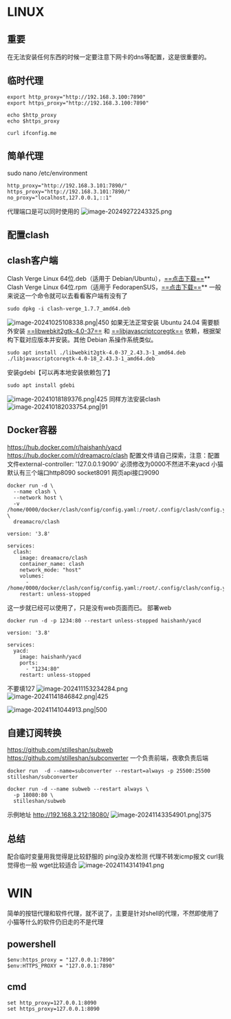 # LINUX
## 重要
在无法安装任何东西的时候一定要注意下网卡的dns等配置，这是很重要的。
## 临时代理
```
export http_proxy="http://192.168.3.100:7890"
export https_proxy="http://192.168.3.100:7890"

echo $http_proxy
echo $https_proxy

curl ifconfig.me

```
## 简单代理
sudo nano /etc/environment
```
http_proxy="http://192.168.3.101:7890/"
https_proxy="http://192.168.3.101:7890/"
no_proxy="localhost,127.0.0.1,::1"
```
代理端口是可以同时使用的
![image-20249272243325.png](00_sync/00linux/%E9%85%8D%E7%BD%AE%E4%BB%A3%E7%90%86/%E9%85%8D%E7%BD%AE%E4%BB%A3%E7%90%86/image-20249272243325.png)

## 配置clash
## clash客户端
Clash Verge Linux 64位.deb（适用于 Debian/Ubuntu），[==点击下载==](https://github.com/clash-verge-rev/clash-verge-rev/releases/download/v1.7.7/clash-verge_1.7.7_amd64.deb)**  
Clash Verge Linux 64位.rpm（适用于 FedorapenSUS，[==点击下载==](https://github.com/clash-verge-rev/clash-verge-rev/releases/download/v1.7.7/clash-verge-1.7.7-1.x86_64.rpm)**
一般来说这一个命令就可以去看看客户端有没有了
```
sudo dpkg -i clash-verge_1.7.7_amd64.deb 
```
![image-20241025108338.png|450](00_sync/00linux/%E9%85%8D%E7%BD%AE%E4%BB%A3%E7%90%86/%E9%85%8D%E7%BD%AE%E7%AE%80%E5%8D%95%E4%BB%A3%E7%90%86_%E5%92%8Cclash/image-20241025108338.png)
如果无法正常安装 Ubuntu 24.04 需要额外安装 [==libwebkit2gtk-4.0-37==](https://github.com/clash-verge-rev/clash-verge-rev/releases/download/dependencies/libwebkit2gtk-4.0-37_2.43.3-1_amd64.deb) 和 [==libjavascriptcoregtk==](https://github.com/clash-verge-rev/clash-verge-rev/releases/download/dependencies/libjavascriptcoregtk-4.0-18_2.43.3-1_amd64.deb) 依赖，根据架构下载对应版本并安装。其他 Debian 系操作系统类似。
```不要进行
sudo apt install ./libwebkit2gtk-4.0-37_2.43.3-1_amd64.deb ./libjavascriptcoregtk-4.0-18_2.43.3-1_amd64.deb
```
安装gdebi【可以再本地安装依赖包了】
```
sudo apt install gdebi
```
![image-20241018189376.png|425](00_sync/00linux/%E9%85%8D%E7%BD%AE%E4%BB%A3%E7%90%86/%E9%85%8D%E7%BD%AE%E7%AE%80%E5%8D%95%E4%BB%A3%E7%90%86_%E5%92%8Cclash/image-20241018189376.png)
同样方法安装clash
![image-202410182033754.png|91](00_sync/00linux/%E9%85%8D%E7%BD%AE%E4%BB%A3%E7%90%86/%E9%85%8D%E7%BD%AE%E7%AE%80%E5%8D%95%E4%BB%A3%E7%90%86_%E5%92%8Cclash/image-202410182033754.png)
## Docker容器
https://hub.docker.com/r/haishanh/yacd
https://hub.docker.com/r/dreamacro/clash
配置文件请自己探索，注意：配置文件external-controller: '127.0.0.1:9090' 必须修改为0000不然进不来yacd 
小猫默认有三个端口http8090 socket8091 网页api接口9090
```
docker run -d \
  --name clash \
  --network host \
  -v /home/0000/docker/clash/config/config.yaml:/root/.config/clash/config.yaml \
  dreamacro/clash
```

```
version: '3.8'

services:
  clash:
    image: dreamacro/clash
    container_name: clash
    network_mode: "host"
    volumes:
      - /home/0000/docker/clash/config/config.yaml:/root/.config/clash/config.yaml
    restart: unless-stopped
```
这一步就已经可以使用了，只是没有web页面而已。
部署web
```
docker run -d -p 1234:80 --restart unless-stopped haishanh/yacd
```

```
version: '3.8'

services:
  yacd:
    image: haishanh/yacd
    ports:
      - "1234:80"
    restart: unless-stopped
```
不要填127
![image-202411153234284.png](00_sync/00linux/%E9%85%8D%E7%BD%AE%E4%BB%A3%E7%90%86/%E9%85%8D%E7%BD%AE%E7%AE%80%E5%8D%95%E4%BB%A3%E7%90%86_%E5%92%8Cclash/image-202411153234284.png)
![image-20241141846842.png|425](00_sync/00linux/%E9%85%8D%E7%BD%AE%E4%BB%A3%E7%90%86/%E9%85%8D%E7%BD%AE%E7%AE%80%E5%8D%95%E4%BB%A3%E7%90%86_%E5%92%8Cclash/image-20241141846842.png)

![image-20241141044913.png|500](00_sync/00linux/%E9%85%8D%E7%BD%AE%E4%BB%A3%E7%90%86/%E9%85%8D%E7%BD%AE%E7%AE%80%E5%8D%95%E4%BB%A3%E7%90%86_%E5%92%8Cclash/image-20241141044913.png)
## 自建订阅转换
https://github.com/stilleshan/subweb
https://github.com/stilleshan/subconverter
一个负责前端，夜歌负责后端
```
docker run  -d --name=subconverter --restart=always -p 25500:25500 stilleshan/subconverter

docker run -d --name subweb --restart always \
  -p 18080:80 \
  stilleshan/subweb
```
示例地址
http://192.168.3.212:18080/
![image-20241143354901.png|375](00_sync/00linux/%E9%85%8D%E7%BD%AE%E4%BB%A3%E7%90%86/%E9%85%8D%E7%BD%AE%E7%AE%80%E5%8D%95%E4%BB%A3%E7%90%86_%E5%92%8Cclash/image-20241143354901.png)
## 总结
配合临时变量用我觉得是比较舒服的
ping没办发检测 代理不转发icmp报文 curl我觉得也一般 wget比较适合
![image-20241143141941.png](00_sync/00linux/%E9%85%8D%E7%BD%AE%E4%BB%A3%E7%90%86/%E9%85%8D%E7%BD%AE%E7%AE%80%E5%8D%95%E4%BB%A3%E7%90%86_%E5%92%8Cclash/image-20241143141941.png)

# WIN

简单的按钮代理和软件代理，就不说了，主要是针对shell的代理，不然即使用了小猫等什么的软件仍旧走的不是代理
## powershell
```
$env:https_proxy = "127.0.0.1:7890"
$env:HTTPS_PROXY = "127.0.0.1:7890"
```
## cmd
```
set http_proxy=127.0.0.1:8090
set https_proxy=127.0.0.1:8090
```